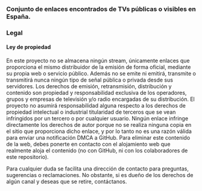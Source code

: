 ###
### Conjunto de enlaces encontrados de TVs públicas o visibles en España.
###
### Legal
#### Ley de propiedad
En este proyecto no se almacena ningún stream, únicamente enlaces que proporciona el mismo distribuidor de la emisión de forma oficial, mediante su propia web o servicio público. Además no se emite ni emitirá, transmite o transmitirá nunca ningún tipo de señal pública o privada desde sus servidores. Los derechos de emisión, retransmisión, distribución y contenido son propiedad y responsabilidad exclusiva de los operadores, grupos y empresas de televisión y/o radio encargadas de su distribución. El proyecto no asumirá responsabilidad alguna respecto a los derechos de propiedad intelectual o industrial titularidad de terceros que se vean infringidos por un tercero o por cualquier usuario.
Ningún enlace infringe directamente los derechos de autor porque no se realiza ninguna copia en el sitio que proporciona dicho enlace, y por lo tanto no es una razón válida para enviar una notificación DMCA a GitHub. Para eliminar este contenido de la web, debes ponerte en contacto con el alojamiento web que realmente aloja el contenido (no con GitHub, ni con los colaboradores de este repositorio).

Para cualquier duda se facilita una dirección de contacto para preguntas, sugerencias o reclamaciones. No obstante, si es dueño de los derechos de algún canal y deseas que se retire, contáctanos.
